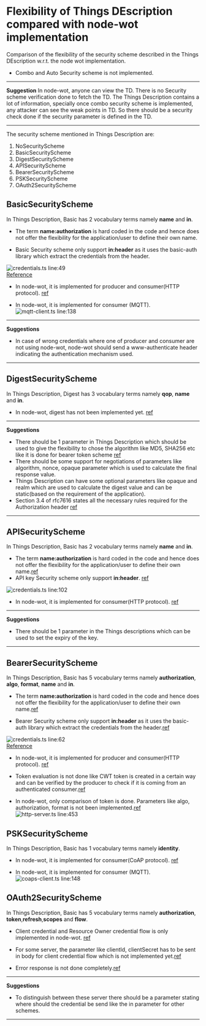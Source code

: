 # Flexibility of Things DEscription compared with node-wot implementation

Comparison of the flexibility of the security scheme described in the Things DEscription w.r.t. the node wot implementation.
- Combo and Auto Security scheme is not implemented.
---
**Suggestion**
In node-wot, anyone can view the TD. There is no Security scheme verification done to fetch the TD. The Things Description contains a lot of information, specially once combo security scheme is implemented, any attacker can see the weak points in TD. So there should be a security check done if the security parameter is defined in the TD.

---
The security scheme mentioned in Things Description are:
1. NoSecurityScheme
2. BasicSecurityScheme
3. DigestSecurityScheme
4. APISecurityScheme
5. BearerSecurityScheme
6. PSKSecurityScheme
7. OAuth2SecurityScheme

## BasicSecurityScheme

In Things Description, Basic has 2 vocabulary terms namely **name** and **in**.

- The term **name:authorization** is hard coded in the code and hence does not offer the flexibility for the application/user to define their own name.

- Basic Security scheme only support **in:header** as it uses the basic-auth library which extract the credentials from the header.<br />

![credentials.ts line:49 ](/img/basic.jpg)  
[Reference](https://github.com/eclipse/thingweb.node-wot/blob/b174a3b5eceb5b784457c820bce1b8614e53fa7c/packages/binding-http/src/credential.ts#L49)

- In node-wot, it is implemented for producer and consumer(HTTP protocol). [ref](https://github.com/eclipse/thingweb.node-wot/tree/master/packages/binding-http#server-example)

- In node-wot, it is implemented for consumer (MQTT). <br />
![mqtt-client.ts line:138 ](/img/mqtt.png) 

---
**Suggestions**
- In case of wrong credentials where one of producer and consumer are not using node-wot, node-wot should send a www-authenticate header indicating the authentication mechanism used.
---

## DigestSecurityScheme

In Things Description, Digest has 3 vocabulary terms namely **qop**, **name** and **in**.
- In node-wot, digest has not been implemented yet. [ref](https://github.com/eclipse/thingweb.node-wot/tree/master/packages/binding-http#server-example)<br />


---
**Suggestions**
- There should be 1 parameter in Things Description which should be used to give the flexibility to chose the algorithm like MD5, SHA256 etc like it is done for bearer token scheme [ref](https://www.rfc-editor.org/rfc/rfc7616#section-3.7)
- There should be some support for negotiations of parameters like algorithm, nonce, opaque parameter which is used to calculate the final response value.
- Things Description can have some optional parameters like opaque and realm which are used to calculate the digest value and can be static(based on the requirement of the application). 
- Section 3.4 of rfc7616 states all the necessary rules required for the Authorization header [ref](https://www.rfc-editor.org/rfc/rfc7616#section-3.4)
---


## APISecurityScheme

In Things Description, Basic has 2 vocabulary terms namely **name** and **in**.

- The term **name:authorization** is hard coded in the code and hence does not offer the flexibility for the application/user to define their own name.[ref](https://github.com/eclipse/thingweb.node-wot/blob/b174a3b5eceb5b784457c820bce1b8614e53fa7c/packages/binding-http/src/credential.ts#L49)
- API key Security scheme only support **in:header**. [ref](https://github.com/eclipse/thingweb.node-wot/blob/b174a3b5eceb5b784457c820bce1b8614e53fa7c/packages/binding-http/src/credential.ts#L88)<br />

![credentials.ts line:102 ](/img/api.png)  

- In node-wot, it is implemented for consumer(HTTP protocol). [ref](https://github.com/eclipse/thingweb.node-wot/tree/master/packages/binding-http#server-example)


---
**Suggestions**
- There should be 1 parameter in the Things descriptions which can be used to set the expiry of the key.
---



## BearerSecurityScheme

In Things Description, Basic has 5 vocabulary terms namely **authorization**, **algo**, **format**, **name** and **in**.

- The term **name:authorization** is hard coded in the code and hence does not offer the flexibility for the application/user to define their own name.[ref](https://github.com/eclipse/thingweb.node-wot/blob/b174a3b5eceb5b784457c820bce1b8614e53fa7c/packages/binding-http/src/credential.ts#L77)

- Bearer Security scheme only support **in:header** as it uses the basic-auth library which extract the credentials from the header.[ref](https://github.com/eclipse/thingweb.node-wot/blob/b174a3b5eceb5b784457c820bce1b8614e53fa7c/packages/binding-http/src/credential.ts#L81) <br />

![credentials.ts line:62 ](/img/bearer.png)  
[Reference](https://github.com/eclipse/thingweb.node-wot/blob/b174a3b5eceb5b784457c820bce1b8614e53fa7c/packages/binding-http/src/credential.ts#L62)

- In node-wot, it is implemented for producer and consumer(HTTP protocol). [ref](https://github.com/eclipse/thingweb.node-wot/tree/master/packages/binding-http#server-example)

- Token evaluation is not done like CWT token is created in a certain way and can be verified by the producer to check if it is coming from an authenticated consumer.[ref](https://github.com/eclipse/thingweb.node-wot/blob/b174a3b5eceb5b784457c820bce1b8614e53fa7c/packages/binding-http/src/http-server.ts#L453)

- In node-wot, only comparison of token is done. Parameters like algo, authorization, format is not been implemented.[ref](https://github.com/eclipse/thingweb.node-wot/blob/b174a3b5eceb5b784457c820bce1b8614e53fa7c/packages/binding-http/src/http-server.ts#L453)
![http-server.ts line:453 ](/img/bearer_token.png)  

## PSKSecurityScheme

In Things Description, Basic has 1 vocabulary terms namely **identity**.

- In node-wot, it is implemented for consumer(CoAP protocol). [ref](https://github.com/eclipse/thingweb.node-wot/blob/b174a3b5eceb5b784457c820bce1b8614e53fa7c/packages/binding-coap/src/coaps-client.ts#L148)

- In node-wot, it is implemented for consumer (MQTT). <br />
![coaps-client.ts line:148 ](/img/psk.png) 



## OAuth2SecurityScheme

In Things Description, Basic has 5 vocabulary terms namely **authorization**, **token**,**refresh**,**scopes** and **flow**.

- Client credential and Resource Owner credential flow is only implemented in node-wot. [ref](https://github.com/eclipse/thingweb.node-wot/tree/master/packages/binding-http#oauth20)

- For some server, the parameter like clientId, clientSecret has to be sent in body for client credential flow which is not implemented yet.[ref](https://github.com/eclipse/thingweb.node-wot/blob/b174a3b5eceb5b784457c820bce1b8614e53fa7c/packages/binding-http/src/oauth-manager.ts#L86)

- Error response is not done completely.[ref](https://github.com/eclipse/thingweb.node-wot/blob/b174a3b5eceb5b784457c820bce1b8614e53fa7c/packages/binding-http/src/http-server.ts#L445)

---
**Suggestions**
- To distinguish between these server there should be a parameter stating where should the credential be send like the in parameter for other schemes.

---